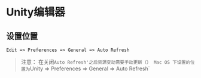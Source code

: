 # Unity编辑器

## 设置位置

`Edit => Preferences => General => Auto Refresh`

> 注意：
> 在关闭`Auto Refresh'之后资源变动需要手动更新（`<Ctrl-R>`）
> Mac OS 下设置的位置为`Unity => Preferences => General => Auto Refresh`
